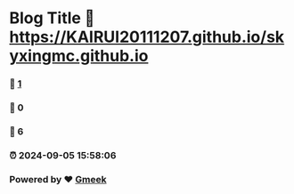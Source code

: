 # Blog Title :link: https://KAIRUI20111207.github.io/skyxingmc.github.io 
### :page_facing_up: [1](https://KAIRUI20111207.github.io/skyxingmc.github.io/tag.html) 
### :speech_balloon: 0 
### :hibiscus: 6 
### :alarm_clock: 2024-09-05 15:58:06 
### Powered by :heart: [Gmeek](https://github.com/Meekdai/Gmeek)
